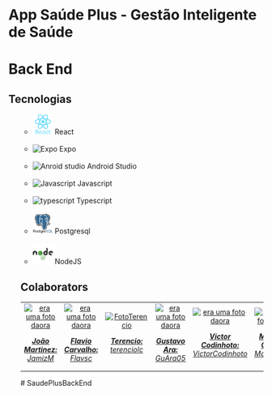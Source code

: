 <h1>App Saúde Plus - Gestão Inteligente de Saúde</h1>
<h1>Back End</h1>

<h2>Tecnologias</h2>
<ul> 
   <ul>
  <li>
    <img src="https://raw.githubusercontent.com/devicons/devicon/master/icons/react/react-original-wordmark.svg" alt="react" width="40" height="40"/>  React
  </li>
  <br>
  <li>
    <img src="./assets/logo_expo.png" alt="Expo" width="80" height="40"/> Expo
  </li>
  <br>
  <li>
    <img src="https://cdn.jsdelivr.net/gh/devicons/devicon@latest/icons/androidstudio/androidstudio-original.svg" alt="Anroid studio" width="40" height="40"/> Android Studio
  </li>
  <br>
  <li>
    <img src="https://cdn.jsdelivr.net/gh/devicons/devicon@latest/icons/javascript/javascript-original.svg" alt="Javascript" width="40" height="40"/> Javascript
  </li>
  <br>
   <li> 
      <img src="https://cdn.jsdelivr.net/gh/devicons/devicon@latest/icons/typescript/typescript-original.svg" alt="typescript" width="40" height="40" /> Typescript
   </li>
   <br>
  <li>
    <img src="https://raw.githubusercontent.com/devicons/devicon/master/icons/postgresql/postgresql-original-wordmark.svg" alt="postgresql" width="40" height="40"/> Postgresql
  </li>
  <br>
  <li>
    <img src="https://raw.githubusercontent.com/devicons/devicon/master/icons/nodejs/nodejs-original-wordmark.svg" alt="nodejs" width="40" height="40"/> NodeJS
  </li>
</ul>

<h2>Colaborators</h2>
<table>
  <tr>
    <td align="center">
      <a href="#">
        <img src="https://avatars.githubusercontent.com/u/133376282?v=4" width="100px;" alt="era uma foto daora"/><br>
        <sub>
          <p><b><i>João Martinez:</i></b> <a href="https://github.com/JamizM"><i>JamizM</i></a></p>
        </sub>
      </a>
    </td>
    <td align="center">
      <a href="#">
        <img src="https://avatars.githubusercontent.com/u/124106382?v=4" width="100px;" alt="era uma foto daora"/><br>
        <sub>
          <p><b><i>Flavio Carvalho:</i></b> <a href="https://github.com/Flavsc"><i>Flavsc</i></a></p>
        </sub>
      </a>
    </td>
    <td align="center">
      <a href="#">
        <img src="https://avatars.githubusercontent.com/u/138916786?v=4" width="200px;" alt="FotoTerencio"/><br>
        <sub>
          <p><b><i>Terencio:</i></b> <a href="https://github.com/terenciolc"><i>terenciolc</i></a></p>
        </sub>
      </a>
    </td>
    <td align="center">
      <a href="#">
        <img src="https://avatars.githubusercontent.com/u/133230167?v=4" width="100px;" alt="era uma foto daora"/><br>
        <sub>
          <p><b><i>Gustavo Ara:</i></b> <a href="https://github.com/GuAra05"><i>GuAra05</i></a></p>
        </sub>
      </a>
    </td>
    <td align="center">
      <a href="#">
        <img src="https://avatars.githubusercontent.com/u/133376215?v=4" width="70px;" alt="era uma foto daora"/><br>
        <sub>
          <p><b><i>Victor Codinhoto:</i></b> <a href="https://github.com/VictorCodinhoto"><i>VictorCodinhoto</i></a></p>
        </sub>
      </a>
    </td>
    <td align="center">
      <a href="#">
        <img src="https://avatars.githubusercontent.com/u/126502239?v=4" width="100px;" alt="era uma foto daora"/><br>
        <sub>
          <p><b><i>Matheus Chinen:</i></b> <a href="https://github.com/Matz34231"><i>Matz34231</i></a></p>
        </sub>
      </a>
    </td>
  </tr>
</table>
#   S a u d e P l u s B a c k E n d 
 
 